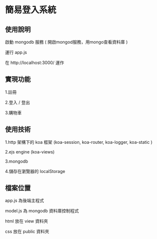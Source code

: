 # 簡易登入系統

## 使用說明
啟動 mongodb 服務 ( 開啟mongod服務，用mongo查看資料庫 )

運行 app.js

在 http://localhost:3000/ 運作

## 實現功能
1.註冊

2.登入 / 登出

3.購物車

## 使用技術
1.http 架構下的 koa 框架 (koa-session, koa-router, koa-logger, koa-static )

2.ejs engine (koa-views)

3.mongodb

4.儲存在瀏覽器的 localStorage 

## 檔案位置
app.js 為後端主程式

model.js 為 mongodb 資料庫控制程式

html 放在 view 資料夾

css 放在 public 資料夾
